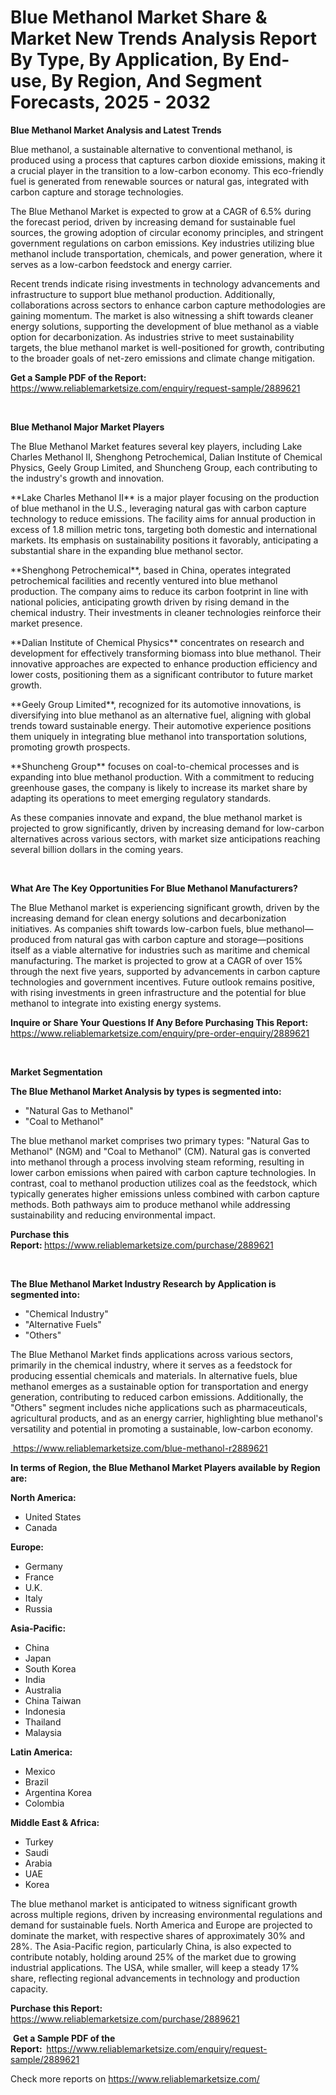 <p><h1>Blue Methanol Market Share & Market New Trends Analysis Report By Type, By Application, By End-use, By Region, And Segment Forecasts, 2025 - 2032</h1></p><p><strong>Blue Methanol Market Analysis and Latest Trends</strong></p>
<p><p>Blue methanol, a sustainable alternative to conventional methanol, is produced using a process that captures carbon dioxide emissions, making it a crucial player in the transition to a low-carbon economy. This eco-friendly fuel is generated from renewable sources or natural gas, integrated with carbon capture and storage technologies. </p><p>The Blue Methanol Market is expected to grow at a CAGR of 6.5% during the forecast period, driven by increasing demand for sustainable fuel sources, the growing adoption of circular economy principles, and stringent government regulations on carbon emissions. Key industries utilizing blue methanol include transportation, chemicals, and power generation, where it serves as a low-carbon feedstock and energy carrier.</p><p>Recent trends indicate rising investments in technology advancements and infrastructure to support blue methanol production. Additionally, collaborations across sectors to enhance carbon capture methodologies are gaining momentum. The market is also witnessing a shift towards cleaner energy solutions, supporting the development of blue methanol as a viable option for decarbonization. As industries strive to meet sustainability targets, the blue methanol market is well-positioned for growth, contributing to the broader goals of net-zero emissions and climate change mitigation.</p></p>
<p><strong>Get a Sample PDF of the Report:&nbsp;</strong> <a href="https://www.reliablemarketsize.com/enquiry/request-sample/2889621?utm_campaign=3073&utm_medium=2&utm_source=Github&utm_content=ia&utm_term=14032025&utm_id=blue-methanol">https://www.reliablemarketsize.com/enquiry/request-sample/2889621</a></p>
<p>&nbsp;</p>
<p><strong>Blue Methanol Major Market Players</strong></p>
<p><p>The Blue Methanol Market features several key players, including Lake Charles Methanol II, Shenghong Petrochemical, Dalian Institute of Chemical Physics, Geely Group Limited, and Shuncheng Group, each contributing to the industry's growth and innovation.</p><p>**Lake Charles Methanol II** is a major player focusing on the production of blue methanol in the U.S., leveraging natural gas with carbon capture technology to reduce emissions. The facility aims for annual production in excess of 1.8 million metric tons, targeting both domestic and international markets. Its emphasis on sustainability positions it favorably, anticipating a substantial share in the expanding blue methanol sector.</p><p>**Shenghong Petrochemical**, based in China, operates integrated petrochemical facilities and recently ventured into blue methanol production. The company aims to reduce its carbon footprint in line with national policies, anticipating growth driven by rising demand in the chemical industry. Their investments in cleaner technologies reinforce their market presence.</p><p>**Dalian Institute of Chemical Physics** concentrates on research and development for effectively transforming biomass into blue methanol. Their innovative approaches are expected to enhance production efficiency and lower costs, positioning them as a significant contributor to future market growth.</p><p>**Geely Group Limited**, recognized for its automotive innovations, is diversifying into blue methanol as an alternative fuel, aligning with global trends toward sustainable energy. Their automotive experience positions them uniquely in integrating blue methanol into transportation solutions, promoting growth prospects.</p><p>**Shuncheng Group** focuses on coal-to-chemical processes and is expanding into blue methanol production. With a commitment to reducing greenhouse gases, the company is likely to increase its market share by adapting its operations to meet emerging regulatory standards.</p><p>As these companies innovate and expand, the blue methanol market is projected to grow significantly, driven by increasing demand for low-carbon alternatives across various sectors, with market size anticipations reaching several billion dollars in the coming years.</p></p>
<p>&nbsp;</p>
<p><strong>What Are The Key Opportunities For Blue Methanol Manufacturers?</strong></p>
<p><p>The Blue Methanol market is experiencing significant growth, driven by the increasing demand for clean energy solutions and decarbonization initiatives. As companies shift towards low-carbon fuels, blue methanol—produced from natural gas with carbon capture and storage—positions itself as a viable alternative for industries such as maritime and chemical manufacturing. The market is projected to grow at a CAGR of over 15% through the next five years, supported by advancements in carbon capture technologies and government incentives. Future outlook remains positive, with rising investments in green infrastructure and the potential for blue methanol to integrate into existing energy systems.</p></p>
<p><strong>Inquire or Share Your Questions If Any Before Purchasing This Report:</strong> <a href="https://www.reliablemarketsize.com/enquiry/pre-order-enquiry/2889621?utm_campaign=3073&utm_medium=2&utm_source=Github&utm_content=ia&utm_term=14032025&utm_id=blue-methanol">https://www.reliablemarketsize.com/enquiry/pre-order-enquiry/2889621</a></p>
<p>&nbsp;</p>
<p><strong>Market Segmentation</strong></p>
<p><strong>The Blue Methanol Market Analysis by types is segmented into:</strong></p>
<p><ul><li>"Natural Gas to Methanol"</li><li>"Coal to Methanol"</li></ul></p>
<p><p>The blue methanol market comprises two primary types: "Natural Gas to Methanol" (NGM) and "Coal to Methanol" (CM). Natural gas is converted into methanol through a process involving steam reforming, resulting in lower carbon emissions when paired with carbon capture technologies. In contrast, coal to methanol production utilizes coal as the feedstock, which typically generates higher emissions unless combined with carbon capture methods. Both pathways aim to produce methanol while addressing sustainability and reducing environmental impact.</p></p>
<p><strong>Purchase this Report:&nbsp;</strong><a href="https://www.reliablemarketsize.com/purchase/2889621?utm_campaign=3073&utm_medium=2&utm_source=Github&utm_content=ia&utm_term=14032025&utm_id=blue-methanol">https://www.reliablemarketsize.com/purchase/2889621</a></p>
<p>&nbsp;</p>
<p><strong>The Blue Methanol Market Industry Research by Application is segmented into:</strong></p>
<p><ul><li>"Chemical Industry"</li><li>"Alternative Fuels"</li><li>"Others"</li></ul></p>
<p><p>The Blue Methanol Market finds applications across various sectors, primarily in the chemical industry, where it serves as a feedstock for producing essential chemicals and materials. In alternative fuels, blue methanol emerges as a sustainable option for transportation and energy generation, contributing to reduced carbon emissions. Additionally, the "Others" segment includes niche applications such as pharmaceuticals, agricultural products, and as an energy carrier, highlighting blue methanol's versatility and potential in promoting a sustainable, low-carbon economy.</p></p>
<p><a href="https://www.reliablemarketsize.com/blue-methanol-r2889621?utm_campaign=3073&utm_medium=2&utm_source=Github&utm_content=ia&utm_term=14032025&utm_id=blue-methanol">&nbsp;https://www.reliablemarketsize.com/blue-methanol-r2889621</a></p>
<p><strong>In terms of Region, the Blue Methanol Market Players available by Region are:</strong></p>
<p>
    <p> <strong> North America: </strong>
        <ul>
            <li>United States</li>
            <li>Canada</li>
        </ul>
        </p> 
    <p> <strong> Europe: </strong>
        <ul>
            <li>Germany</li>
            <li>France</li>
            <li>U.K.</li>
            <li>Italy</li>
            <li>Russia</li>
        </ul>
        </p> 
    <p> <strong> Asia-Pacific: </strong>
        <ul>
            <li>China</li>
            <li>Japan</li>
            <li>South Korea</li>
            <li>India</li>
            <li>Australia</li>
            <li>China Taiwan</li>
            <li>Indonesia</li>
            <li>Thailand</li>
            <li>Malaysia</li>
        </ul>
        </p> 
    <p> <strong> Latin America: </strong>
        <ul>
            <li>Mexico</li>
            <li>Brazil</li>
            <li>Argentina Korea</li>
            <li>Colombia</li>
        </ul>
        </p> 
    <p> <strong> Middle East & Africa: </strong>
        <ul>
            <li>Turkey</li>
            <li>Saudi</li>
            <li>Arabia</li>
            <li>UAE</li>
            <li>Korea</li>
        </ul>
    </p>
    </p>
<p><p>The blue methanol market is anticipated to witness significant growth across multiple regions, driven by increasing environmental regulations and demand for sustainable fuels. North America and Europe are projected to dominate the market, with respective shares of approximately 30% and 28%. The Asia-Pacific region, particularly China, is also expected to contribute notably, holding around 25% of the market due to growing industrial applications. The USA, while smaller, will keep a steady 17% share, reflecting regional advancements in technology and production capacity.</p></p>
<p><strong>Purchase this Report: </strong><a href="https://www.reliablemarketsize.com/purchase/2889621?utm_campaign=3073&utm_medium=2&utm_source=Github&utm_content=ia&utm_term=14032025&utm_id=blue-methanol">https://www.reliablemarketsize.com/purchase/2889621</a></p>
<p>&nbsp;<strong>Get a Sample PDF of the Report:&nbsp;&nbsp;</strong><a href="https://www.reliablemarketsize.com/enquiry/request-sample/2889621?utm_campaign=3073&utm_medium=2&utm_source=Github&utm_content=ia&utm_term=14032025&utm_id=blue-methanol">https://www.reliablemarketsize.com/enquiry/request-sample/2889621</a></p>
<p><strong></strong></p>
<p>Check more reports on <a href="https://www.reliablemarketsize.com/?utm_campaign=3073&utm_medium=2&utm_source=Github&utm_content=ia&utm_term=14032025&utm_id=blue-methanol">https://www.reliablemarketsize.com/</a></p>